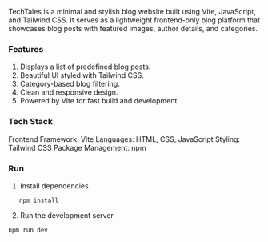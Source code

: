 TechTales is a minimal and stylish blog website built using Vite, JavaScript, and Tailwind CSS.
It serves as a lightweight frontend-only blog platform that showcases blog posts with featured images, author details, and categories.

### Features
1. Displays a list of predefined blog posts.
2. Beautiful UI styled with Tailwind CSS.
3. Category-based blog filtering.
4. Clean and responsive design.
5. Powered by Vite for fast build and development

### Tech Stack
Frontend Framework: Vite
Languages: HTML, CSS, JavaScript
Styling: Tailwind CSS
Package Management: npm

### Run
1. Install dependencies
``` 
   npm install
```
2. Run the development server
```
npm run dev
```
